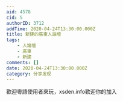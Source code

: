 ```yaml
---
aid: 4578
cid: 5
authorID: 3712
addTime: 2020-04-24T13:30:00.000Z
title: 新建的廣東人論壇
tags:
    - 人論壇
    - 廣東
    - 新建
comments: []
date: 2020-04-24T13:30:00.000Z
category: 分享发现
---
```


歡迎粵語使用者來玩，xsden.info歡迎你的加入

